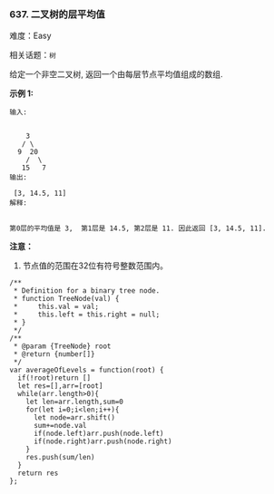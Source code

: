 ### 637. 二叉树的层平均值

难度：Easy

相关话题：`树`

给定一个非空二叉树, 返回一个由每层节点平均值组成的数组.



**示例 1:** 



```
输入:


    3
   / \
  9  20
    /  \
   15   7
输出:

 [3, 14.5, 11]
解释:


第0层的平均值是 3,  第1层是 14.5, 第2层是 11. 因此返回 [3, 14.5, 11].
```


**注意：** 




1. 节点值的范围在32位有符号整数范围内。




```
/**
 * Definition for a binary tree node.
 * function TreeNode(val) {
 *     this.val = val;
 *     this.left = this.right = null;
 * }
 */
/**
 * @param {TreeNode} root
 * @return {number[]}
 */
var averageOfLevels = function(root) {
  if(!root)return []
  let res=[],arr=[root]
  while(arr.length>0){
    let len=arr.length,sum=0
    for(let i=0;i<len;i++){
      let node=arr.shift()
      sum+=node.val
      if(node.left)arr.push(node.left)
      if(node.right)arr.push(node.right)
    }
    res.push(sum/len)
  }
  return res
};
```

